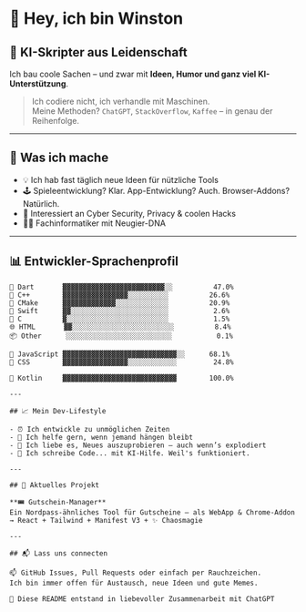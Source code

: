 # 👋 Hey, ich bin Winston

## 🧠 KI-Skripter aus Leidenschaft

Ich bau coole Sachen – und zwar mit **Ideen, Humor und ganz viel KI-Unterstützung**.

> Ich codiere nicht, ich verhandle mit Maschinen.  
> Meine Methoden? `ChatGPT`, `StackOverflow`, `Kaffee` – in genau der Reihenfolge.

---

## 🎯 Was ich mache

- 💡 Ich hab fast täglich neue Ideen für nützliche Tools
- 🕹️ Spieleentwicklung? Klar. App-Entwicklung? Auch. Browser-Addons? Natürlich.
- 🔐 Interessiert an Cyber Security, Privacy & coolen Hacks
- 👨‍🎓 Fachinformatiker mit Neugier-DNA

---

## 📊 Entwickler-Sprachenprofil

```text
🧠 Dart       ▓▓▓▓▓▓▓▓▓▓▓▓▓▓▓▓▓▓▓▓▓▓▓▓▓░░          47.0%
🚀 C++        ▓▓▓▓▓▓▓▓▓▓▓▓▓▓▓▓░░░░░░░░░░          26.6%
🔧 CMake      ▓▓▓▓▓▓▓▓▓▓▓▓▓░░░░░░░░░░░░░          20.9%
🍎 Swift      ▓▓░░░░░░░░░░░░░░░░░░░░░░░░           2.6%
🧬 C          ▓░░░░░░░░░░░░░░░░░░░░░░░░░           1.5%
🌐 HTML       ▓▓░░░░░░░░░░░░░░░░░░░░░░░░░          8.4%
📦 Other      ░░░░░░░░░░░░░░░░░░░░░░░░░░           0.1%

🌟 JavaScript ▓▓▓▓▓▓▓▓▓▓▓▓▓▓▓▓▓▓▓▓▓▓▓▓▓▓▓▓░░      68.1%
🎨 CSS        ▓▓▓▓▓▓▓▓▓▓▓▓▓▓▓▓░░░░░░░░░░░░         24.8%

📱 Kotlin     ▓▓▓▓▓▓▓▓▓▓▓▓▓▓▓▓▓▓▓▓▓▓▓▓▓▓▓▓        100.0%

---

## 📈 Mein Dev-Lifestyle

- ⏰ Ich entwickle zu unmöglichen Zeiten
- 🤝 Ich helfe gern, wenn jemand hängen bleibt
- 🧪 Ich liebe es, Neues auszuprobieren – auch wenn’s explodiert
- 🧠 Ich schreibe Code... mit KI-Hilfe. Weil's funktioniert.

---

## 🧩 Aktuelles Projekt

**🎟️ Gutschein-Manager**  
Ein Nordpass-ähnliches Tool für Gutscheine – als WebApp & Chrome-Addon  
→ React + Tailwind + Manifest V3 + ✨ Chaosmagie

---

## 📬 Lass uns connecten

📫 GitHub Issues, Pull Requests oder einfach per Rauchzeichen.  
Ich bin immer offen für Austausch, neue Ideen und gute Memes.

🧠 Diese README entstand in liebevoller Zusammenarbeit mit ChatGPT
